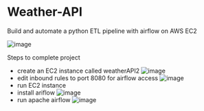 # Weather-API
Build and automate a python ETL pipeline with airflow on AWS EC2


![image](https://github.com/jroberts2124/Weather-API/assets/61176037/d1eb841c-aa4d-4f85-a3fe-c90fdb72f72c)



Steps to complete project
- create an EC2 instance called weatherAPI2
![image](https://github.com/jroberts2124/Weather-API/assets/61176037/83c0cdd1-a0da-4fd1-9249-6e932f64f2e6)
- edit inbound rules to port 8080 for airflow access
![image](https://github.com/jroberts2124/Weather-API/assets/61176037/4778d7d6-f290-42fd-a7cf-8378df59815a)
- run EC2 instance
- install ariflow
  ![image](https://github.com/jroberts2124/Weather-API/assets/61176037/ee11c3e2-2c59-460b-a6db-42da8de245b9)
- run apache airflow
![image](https://github.com/jroberts2124/Weather-API/assets/61176037/bfe4fde2-b7cf-4bdb-9252-71e8f37ad5ab)







  

  
